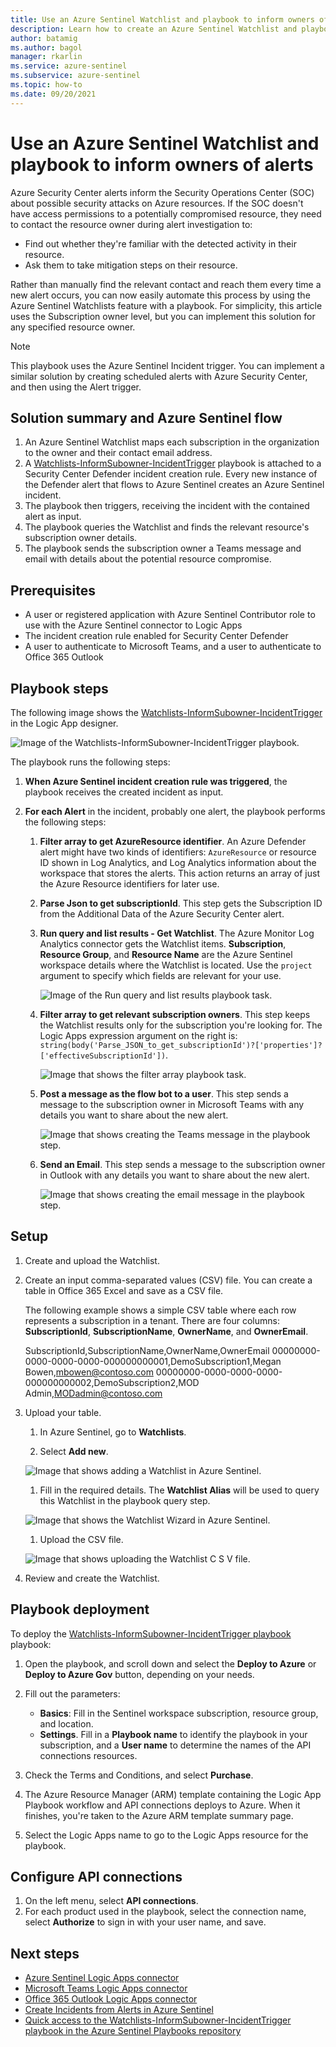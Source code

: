 ```yaml
---
title: Use an Azure Sentinel Watchlist and playbook to inform owners of alerts
description: Learn how to create an Azure Sentinel Watchlist and playbook based on an Azure Defender incident creation rule to inform resource owners of security alerts.
author: batamig
ms.author: bagol
manager: rkarlin
ms.service: azure-sentinel
ms.subservice: azure-sentinel
ms.topic: how-to
ms.date: 09/20/2021
---
```


# Use an Azure Sentinel Watchlist and playbook to inform owners of alerts

Azure Security Center alerts inform the Security Operations Center (SOC) about possible security attacks on Azure resources. If the SOC doesn't have access permissions to a potentially compromised resource, they need to contact the resource owner during alert investigation to:

- Find out whether they're familiar with the detected activity in their resource.
- Ask them to take mitigation steps on their resource.
 
Rather than manually find the relevant contact and reach them every time a new alert occurs, you can now easily automate this process by using the Azure Sentinel Watchlists feature with a playbook. For simplicity, this article uses the Subscription owner level, but you can implement this solution for any specified resource owner.

> [!NOTE]
> This playbook uses the Azure Sentinel Incident trigger. You can implement a similar solution by creating scheduled alerts with Azure Security Center, and then using the Alert trigger.

## Solution summary and Azure Sentinel flow

1. An Azure Sentinel Watchlist maps each subscription in the organization to the owner and their contact email address.
1. A [Watchlists-InformSubowner-IncidentTrigger](https://github.com/Azure/Azure-Sentinel/tree/master/Playbooks/Watchlist-InformSubowner-IncidentTrigger) playbook is attached to a Security Center Defender incident creation rule. Every new instance of the Defender alert that flows to Azure Sentinel creates an Azure Sentinel incident.
1. The playbook then triggers, receiving the incident with the contained alert as input.
1. The playbook queries the Watchlist and finds the relevant resource's subscription owner details.
1. The playbook sends the subscription owner a Teams message and email with details about the potential resource compromise.

## Prerequisites

- A user or registered application with Azure Sentinel Contributor role to use with the Azure Sentinel connector to Logic Apps
- The incident creation rule enabled for Security Center Defender
- A user to authenticate to Microsoft Teams, and a user to authenticate to Office 365 Outlook

## Playbook steps

The following image shows the [Watchlists-InformSubowner-IncidentTrigger](https://github.com/Azure/Azure-Sentinel/tree/master/Playbooks/Watchlist-InformSubowner-IncidentTrigger) in the Logic App designer.

![Image of the Watchlists-InformSubowner-IncidentTrigger playbook.](media/playbook.png)

The playbook runs the following steps:

1. **When Azure Sentinel incident creation rule was triggered**, the playbook receives the created incident as input.

1. **For each Alert** in the incident, probably one alert, the playbook performs the following steps:

   1. **Filter array to get AzureResource identifier**. An Azure Defender alert might have two kinds of identifiers: `AzureResource` or resource ID shown in Log Analytics, and Log Analytics information about the workspace that stores the alerts. This action returns an array of just the Azure Resource identifiers for later use.
   
   1. **Parse Json to get subscriptionId**. This step gets the Subscription ID from the Additional Data of the Azure Security Center alert.
   
   1. **Run query and list results - Get Watchlist**. The Azure Monitor Log Analytics connector gets the Watchlist items. **Subscription**, **Resource Group**, and **Resource Name** are the Azure Sentinel workspace details where the Watchlist is located. Use the `project` argument to specify which fields are relevant for your use.
      
      ![Image of the Run query and list results playbook task.](media/run-query.png)
   
   1. **Filter array to get relevant subscription owners**. This step keeps the Watchlist results only for the subscription you're looking for. The Logic Apps expression argument on the right is: `string(body('Parse_JSON_to_get_subscriptionId')?['properties']?['effectiveSubscriptionId'])`.
      
      ![Image that shows the filter array playbook task.](media/filter-array.png)
   
   1. **Post a message as the flow bot to a user**. This step sends a message to the subscription owner in Microsoft Teams with any details you want to share about the new alert.
      
      ![Image that shows creating the Teams message in the playbook step.](create-message.png)
   
   1. **Send an Email**. This step sends a message to the subscription owner in Outlook with any details you want to share about the new alert.
      
      ![Image that shows creating the email message in the playbook step.](create-email.png)

## Setup

1. Create and upload the Watchlist.

1. Create an input comma-separated values (CSV) file. You can create a table in Office 365 Excel and save as a CSV file.
   
   The following example shows a simple CSV table where each row represents a subscription in a tenant. There are four columns: **SubscriptionId**, **SubscriptionName**, **OwnerName**, and **OwnerEmail**.
   
   SubscriptionId,SubscriptionName,OwnerName,OwnerEmail
   00000000-0000-0000-0000-000000000001,DemoSubscription1,Megan Bowen,mbowen@contoso.com
   00000000-0000-0000-0000-000000000002,DemoSubscription2,MOD Admin,MODadmin@contoso.com

1. Upload your table.

   1. In Azure Sentinel, go to **Watchlists**.
   
   1. Select **Add new**.
   
   ![Image that shows adding a Watchlist in Azure Sentinel.](media/watchlist.png)
   
   1. Fill in the required details. The **Watchlist Alias** will be used to query this Watchlist in the playbook query step.
   
   ![Image that shows the Watchlist Wizard in Azure Sentinel.](media/watchlist-wizard.png)
   
   1. Upload the CSV file.
   
   ![Image that shows uploading the Watchlist C S V file.](media/upload-watchlist.png)
   
1. Review and create the Watchlist.

## Playbook deployment

To deploy the [Watchlists-InformSubowner-IncidentTrigger playbook](https://github.com/Azure/Azure-Sentinel/tree/master/Playbooks/Watchlist-InformSubowner-IncidentTrigger) playbook:

1. Open the playbook, and scroll down and select the **Deploy to Azure** or **Deploy to Azure Gov** button, depending on your needs.

1. Fill out the parameters:

   - **Basics**: Fill in the Sentinel workspace subscription, resource group, and location.
   - **Settings**. Fill in a **Playbook name** to identify the playbook in your subscription, and a **User name** to determine the names of the API connections resources.
   
1. Check the Terms and Conditions, and select **Purchase**.

1. The Azure Resource Manager (ARM) template containing the Logic App Playbook workflow and API connections deploys to Azure. When it finishes, you're taken to the Azure ARM template summary page.

1. Select the Logic Apps name to go to the Logic Apps resource for the playbook.

## Configure API connections

1. On the left menu, select **API connections**.
1. For each product used in the playbook, select the connection name, select **Authorize** to sign in with your user name, and save.

## Next steps

- [Azure Sentinel Logic Apps connector](/connectors/azuresentinel)
- [Microsoft Teams Logic Apps connector](/connectors/teams/)
- [Office 365 Outlook Logic Apps connector](/connectors/office365)
- [Create Incidents from Alerts in Azure Sentinel](create-incidents-from-alerts.md)
- [Quick access to the Watchlists-InformSubowner-IncidentTrigger playbook in the Azure Sentinel Playbooks repository](https://github.com/Azure/Azure-Sentinel/tree/master/Playbooks/Watchlist-InformSubowner-IncidentTrigger)


